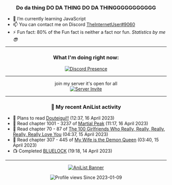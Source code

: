 <div align="center">

### Do da thing DO DA THING DO DA THINGGGGGGGGGGG
</div>

- 🌱 I’m currently learning JavaScript
- 📫 You can contact me on Discord [TheInternetUser#9060](https://discord.com/users/534117072796385300)
- ⚡ Fun fact: 80% of the Fun fact is neither a fact nor fun. _Statistics by me 😎_
<hr>

<div align="center">

### What I'm doing right now:
[![Discord Presence](https://lanyard.cnrad.dev/api/534117072796385300)](https://discord.com/users/534117072796385300)
<hr>

join my server it's open for all <br>
[![Server Invite](https://invidget.switchblade.xyz/bfYgVHxrSs)](https://discord.gg/bfYgVHxrSs)

<hr>
  
### 🌸 My recent AniList activity

</div>

<!-- ANILIST_ACTIVITY:start -->

-   📖 Plans to read [Douteigui!!](https://anilist.co/manga/91772) (12:37, 16 April 2023)
-   📖 Read chapter 1001 - 3237 of [Martial Peak](https://anilist.co/manga/104494) (11:17, 16 April 2023)
-   📖 Read chapter 70 - 87 of [The 100 Girlfriends Who Really, Really, Really, Really, Really Love You](https://anilist.co/manga/114416) (04:37, 15 April 2023)
-   📖 Read chapter 307 - 445 of [My Wife is the Demon Queen](https://anilist.co/manga/107966) (03:40, 15 April 2023)
-   📺 Completed [BLUELOCK](https://anilist.co/anime/137822) (19:18, 14 April 2023)

<!-- ANILIST_ACTIVITY:end -->
<hr>

<div align="center">

[![AniList Banner](https://img.anili.st/User/929966)](https://anilist.co/user/TheInternetUser)

![Profile views](https://gpvc.arturio.dev/TheInternetUse7) Since 2023-01-09

</div>
